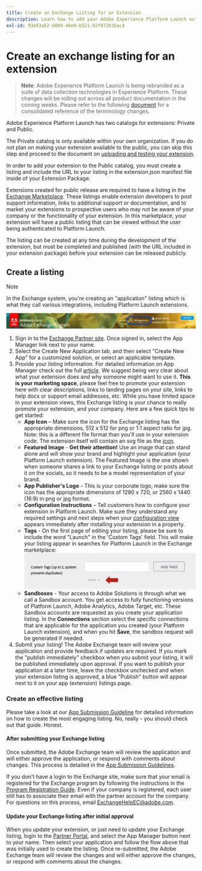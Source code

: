 ```yaml
---
title: Create an Exchange Listing for an Extension
description: Learn how to add your Adobe Experience Platform Launch extension to the public catalog.
exl-id: 93e83a62-6089-48e9-b521-82f972b36ac4
---
```

# Create an exchange listing for an extension

>**Note**: Adobe Experience Platform Launch is being rebranded as a suite of data collection technologies in Experience Platform. These changes will be rolling out across all product documentation in the coming weeks. Please refer to the following [document](../../launch-name-updates) for a consolidated reference of the terminology changes.

Adobe Experience Platform Launch has two catalogs for extensions: Private and Public.

The Private catalog is only available within your own organization. If you do not plan on making your extension available to the public, you can skip this step and proceed to the document on [uploading and testing your extension](./upload-and-test.md).

In order to add your extension to the Public catalog, you must create a listing and include the URL to your listing in the extension.json manifest file inside of your Extension Package.

Extensions created for public release are required to have a listing in the [Exchange Marketplace](https://experiencecloud.adobeexchange.com/). These listings enable extension developers to post support information, links to additional support or documentation, and to market your extensions to prospective users who may not be aware of your company or the functionality of your extension. In this marketplace, your extension will have a public listing that can be viewed without the user being authenticated to Platform Launch.

The listing can be created at any time during the development of the extension, but must be completed and published (with the URL included in your extension package) before your extension can be released publicly.

## Create a listing

>[!NOTE]
>
>In the Exchange system, you're creating an "application" listing which is what they call various integrations, including Platform Launch extensions.  

![](../images/getting-started/app-mgr-link.png)

1. Sign in to the [Exchange Partner site](https://partners.adobe.com/exchangeprogram/experiencecloud). Once signed in, select the App Manager link next to your name.
2. Select the Create New Application tab, and then select "Create New App" for a customized solution, or select an applicable template.
3. Provide your listing information. For detailed information on App Manager check out the full [article](https://adobeexchangeec.zendesk.com/hc/en-us/articles/360024197931). We suggest being very clear about what your extension does and why someone might want to use it. **This is your marketing space**, please feel free to promote your extension here with clear descriptions, links to landing pages on your site, links to help docs or support email addresses, etc. While you have limited space in your extension views, this Exchange listing is your chance to really promote your extension, and your company. Here are a few quick tips to get started:
   - **App Icon** – Make sure the icon for the Exchange listing has the appropriate dimensions, 512 x 512 for png or 1:1 aspect ratio for jpg. Note: this is a different file format than you'll use in your extension code. The extension itself will contain an svg file as the [icon](../manifest.md).
   - **Featured Image** - **Get their attention!** Use an image that can stand alone and will show your brand and highlight your application (your Platform Launch extension). The Featured Image is the one shown when someone shares a link to your Exchange listing or posts about it on the socials, so it needs to be a model representation of your brand.
   - **App Publisher's Logo** - This is your corporate logo, make sure the icon has the appropriate dimensions of 1280 x 720, or 2560 x 1440 (16:9) in png or jpg format.
   - **Configuration Instructions** – Tell customers how to configure your extension in Platform Launch. Make sure they understand any required settings and next steps when your [configuration view](../configuration.md) appears immediately after installing your extension in a property. 
   - **Tags** - On the first page of editing your listing, please be sure to include the word "Launch" in the 'Custom Tags' field. This will make your listing appear in searches for Platform Launch in the Exchange marketplace:
     ![](../images/getting-started/custom-tags.jpg)
   - **Sandboxes** - Your access to Adobe Solutions is through what we call a Sandbox account. You get access to fully functioning versions of Platform Launch, Adobe Analytics, Adobe Target, etc. These Sandbox accounts are requested as you create your application listing. In the **Connections** section select the specific connections that are applicable for the application you created (your Platform Launch extension), and when you hit **Save**, the sandbox request will be generated if needed.  
4. Submit your listing! The Adobe Exchange team will review your application and provide feedback if updates are required. If you mark the "publish immediately" checkbox when you submit your listing, it will be published immediately upon approval. If you want to publish your application at a later time, leave the checkbox unchecked and when your extension listing is approved, a blue "Publish" button will appear next to it on your app (extension) listings page.

### Create an effective listing

Please take a look at our [App Submission Guideline](https://partners.adobe.com/exchangeprogram/experiencecloud/build/ec-exchange.html) for detailed information on how to create the most engaging listing. No, really - you should check out that guide. Honest.

#### After submitting your Exchange listing

Once submitted, the Adobe Exchange team will review the application and will either approve the application, or respond with comments about changes. This process is detailed in the [App Submission Guidelines](https://partners.adobe.com/exchangeprogram/experiencecloud/build/ec-exchange.html).

If you don't have a login to the Exchange site, make sure that your email is registered for the Exchange program by following the instructions in the [Program Registration Guide](https://partners.adobe.com/content/mcp/us/en/home/reg-guide.html). Even if your company is registered, each user still has to associate their email with the partner account for the company. For questions on this process, email <ExchangeHelpEC@adobe.com>.

#### Update your Exchange listing after initial approval

When you update your extension, or just need to update your Exchange listing, login to the [Partner Portal](https://partners.adobe.com/exchangeprogram/experiencecloud), and select the App Manager button next to your name. Then select your application and follow the flow above that was initially used to create the listing. Once re-submitted, the Adobe Exchange team will review the changes and will either approve the changes, or respond with comments about the changes.
